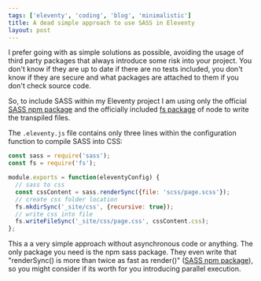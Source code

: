 ```yaml
---
tags: ['eleventy', 'coding', 'blog', 'minimalistic']
title: A dead simple approach to use SASS in Eleventy
layout: post
---
```


I prefer going with as simple solutions as possible, avoiding the usage of third party packages that always introduce some risk into your project. You don't know if they are up to date if there are no tests included, you don't know if they are secure and what packages are attached to them if you don't check source code.

So, to include SASS within my Eleventy project I am using only the official [SASS npm package](https://www.npmjs.com/package/sass) and the officially included [fs package](https://nodejs.org/api/fs.html) of node to write the transpiled files.

The `.eleventy.js` file contains only three lines within the configuration function to compile SASS into CSS:

``` javascript
const sass = require('sass');
const fs = require('fs');

module.exports = function(eleventyConfig) {
  // sass to css
  const cssContent = sass.renderSync({file: 'scss/page.scss'});
  // create css folder location
  fs.mkdirSync('_site/css', {recursive: true});
  // write css into file
  fs.writeFileSync('_site/css/page.css', cssContent.css);
};
```

This a a very simple approach without asynchronous code or anything. The only package you need is the npm sass package. They even write that "renderSync() is more than twice as fast as render()" ([SASS npm package](https://www.npmjs.com/package/sass)), so you might consider if its worth for you introducing parallel execution.
